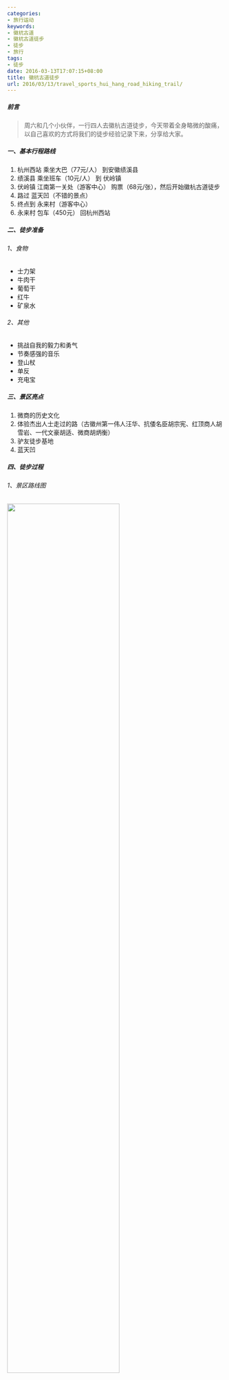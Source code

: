 ```yaml
---
categories:
- 旅行运动
keywords:
- 徽杭古道
- 徽杭古道徒步
- 徒步
- 旅行
tags:
- 徒步
date: 2016-03-13T17:07:15+08:00
title: 徽杭古道徒步
url: 2016/03/13/travel_sports_hui_hang_road_hiking_trail/
---
```


##### 前言
>周六和几个小伙伴，一行四人去徽杭古道徒步，今天带着全身略微的酸痛，以自己喜欢的方式将我们的徒步经验记录下来，分享给大家。

##### 一、基本行程路线
1. 杭州西站 乘坐大巴（77元/人） 到安徽绩溪县
2. 绩溪县 乘坐班车（10元/人） 到 伏岭镇
3. 伏岭镇 江南第一关处（游客中心） 购票（68元/张），然后开始徽杭古道徒步
4. 路过 蓝天凹（不错的景点） 
5. 终点到 永来村（游客中心）
6. 永来村 包车（450元） 回杭州西站

##### 二、徒步准备
###### 1、食物

* 士力架
* 牛肉干
* 葡萄干
* 红牛
* 矿泉水

###### 2、其他

* 挑战自我的毅力和勇气
* 节奏感强的音乐
* 登山杖
* 单反
* 充电宝

##### 三、景区亮点

1. 微商的历史文化
2. 体验杰出人士走过的路（古徽州第一伟人汪华、抗倭名臣胡宗宪、红顶商人胡雪岩、一代文豪胡适、微商胡炳衡）
3. 驴友徒步基地
4. 蓝天凹

##### 四、徒步过程
###### 1、景区路线图
<img width="72%"  src="http://7xnflt.com1.z0.glb.clouddn.com/image%2Fblog%2Ftravel_sports%2Ftravel_sports_hui_hang_road_hiking_trail1.jpg"/>

###### 2、风景展示
* 大伙开起逗逼模式，边说边笑边扯淡，边看风景
<br><img width="72%"  src="http://7xnflt.com1.z0.glb.clouddn.com/image%2Fblog%2Ftravel_sports%2Ftravel_sports_hui_hang_road_hiking_trail2.jpg"/>
* 非常感谢摆摊的大叔，热心卧倒帮我拍的照片
<br><img width="72%"  src="http://7xnflt.com1.z0.glb.clouddn.com/image%2Fblog%2Ftravel_sports%2Ftravel_sports_hui_hang_road_hiking_trail3.jpg"/>
<br><img width="72%"  src="http://7xnflt.com1.z0.glb.clouddn.com/image%2Fblog%2Ftravel_sports%2Ftravel_sports_hui_hang_road_hiking_trail4.jpg"/>
* 蓝天凹的美景
<br><img width="72%"  src="http://7xnflt.com1.z0.glb.clouddn.com/image%2Fblog%2Ftravel_sports%2Ftravel_sports_hui_hang_road_hiking_trail6.jpg"/>
<br><img width="72%"  src="http://7xnflt.com1.z0.glb.clouddn.com/image%2Fblog%2Ftravel_sports%2Ftravel_sports_hui_hang_road_hiking_trail9.jpg"/>
* 路过永乐村，从安徽省走到浙江省，我们竟然完成了一次跨省徒步，good job，整个徽杭古道历时4个多小时

##### 后续
>平时周末还是得多出去徒步，贴近自然，放松放松心情。如果你有更多更好的**徽杭古道徒步**经验，可以发邮件至[zhaokaiju@foxmail.com](zhaokaiju@foxmail.com)或者直接关注我微信公众号（**zhaokaiju**）分享给我，谢谢!